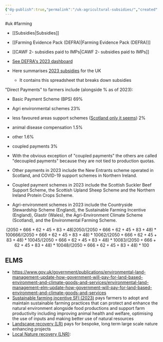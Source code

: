 ```yaml
---
{"dg-publish":true,"permalink":"/uk-agricultural-subsidies/","created":"2024-08-02T13:53:08.470+01:00","updated":"2025-10-01T19:25:02.360+01:00"}
---
```


#uk #farming 

- [[Subsidies\|Subsidies]]
- [[Farming Evidence Pack (DEFRA)\|Farming Evidence Pack (DEFRA)]]
- [[CAWF 2- subsidies paid to IMPs\|CAWF 2- subsidies paid to IMPs]]

- [See DEFRA's 2023 dashboard](https://defra-farming-stats.github.io/auk-dashboard/#direct-payments) 
- Here summarises [2023 subsidies](https://www.gov.uk/government/statistics/agriculture-in-the-united-kingdom-2023/chapter-10-public-payments) for the UK
	- It contains this spreadsheet that breaks down subsidies

"Direct Payments" to farmers include (alongside % as of 2023):
- Basic Payment Scheme (BPS) 69%
- Agri environmental schemes 23%
- less favoured areas support schemes ([Scotland only it seems](https://www.ruralpayments.org/topics/all-schemes/lfass/less-favoured-area-support-scheme-full-guidance/)) 2%
- animal disease compensation 1.5%
- other 1.6%
- coupled payments 3%

- With the obvious exception of "coupled payments" the others are called "decoupled payments" because they are not tied to production quotas.
- Other payments in 2023 include the New Entrants scheme operated in Scotland, and COVID-19 support schemes in Northern Ireland.
- Coupled payment schemes in 2023 include the Scottish Suckler Beef Support Scheme, the Scottish Upland Sheep Scheme and the Northern Ireland Protein Crops Scheme. 
- Agri-environment schemes in 2023 include the Countryside Stewardship Scheme (England), the Sustainable Farming Incentive (England), Glastir (Wales), the Agri-Environment Climate Scheme (Scotland), and the Environmental Farming Scheme.

```math
(2050+666+62+45+83+48)
2050/(2050+666+62+45+83+48)*100
666/(2050+666+62+45+83+48)*100
62/(2050+666+62+45+83+48)*100
45/(2050+666+62+45+83+48)*100
83/(2050+666+62+45+83+48)*100
48/(2050+666+62+45+83+48)*100
```

## ELMS
- https://www.gov.uk/government/publications/environmental-land-management-update-how-government-will-pay-for-land-based-environment-and-climate-goods-and-services/environmental-land-management-elm-update-how-government-will-pay-for-land-based-environment-and-climate-goods-and-services
- [Sustainable farming incentive SFI (2023)](https://www.gov.uk/government/publications/sfi-handbook-for-the-sfi-2023-offer) pays farmers to adopt and maintain sustainable farming practices that can protect and enhance the natural environment alongside food productions and support farm productivity including improving animal health and welfare, optimising the use of inputs and making better use of natural resources
- [Landscape recovery (LR)](https://www.gov.uk/government/publications/environmental-land-management-update-how-government-will-pay-for-land-based-environment-and-climate-goods-and-services/environmental-land-management-elm-update-how-government-will-pay-for-land-based-environment-and-climate-goods-and-services) pays for bespoke, long term large scale nature enhancing projects
- [Local Nature recovery (LNR)](https://www.gov.uk/government/publications/local-nature-recovery-strategies/local-nature-recovery-strategies): 
